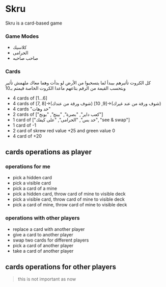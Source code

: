 # Skru

Skru is a card-based game

### Game Modes

- كلاسيك
- الحرامى
- صاحب صاحبه

### Cards

كل الكروت تأثيرهم بيبدأ لما يتسحبوا من الأرض لو بدأت وهما معاك ملهمش تأثير وبتحسب القيمة من الرقم بتاعهم ماعدا الكروت الخاصة قيمتم بـ10

- 4 cards of [1...6]
- 4 cards of [7, 8]->(شوف ورقة من عندك) [9, 10]->(شوف ورقة من عند غيرك)
- 4 cards "خد وهات"
- 2 cards of ["كعب داير", "بصرة", "بينج", "بونج"]
- 1 card of ["خد بس", "الحرامى", "على كيفك", "see & swap"]
- 1 card of -1
- 2 card of skrew red value +25 and green value 0
- 4 card of +20

## cards operations as player

### operations for me

- pick a hidden card
- pick a visible card
- pick a card of a mine
- pick a hidden card, throw card of mine to visible deck
- pick a visible card, throw card of mine to visible deck
- pick a card of mine, throw card of mine to visible deck

### operations with other players

- replace a card with another player
- give a card to another player
- swap two cards for different players
- pick a card of another player
- take a card of another player

## cards operations for other players

> this is not important as now
